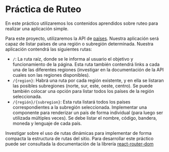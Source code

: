 # Práctica de Ruteo

En este práctico utilizaremos los contenidos aprendidos sobre ruteo para realizar una aplicación simple.

Para este proyecto, utilizaremos la API de [países](https://restcountries.com/). Nuestra aplicación será capaz de listar países de una región o subregión determinada. Nuestra aplicación contendrá las siguientes rutas:

- `/`: La ruta raíz, donde se le informa al usuario el objetivo y funcionamiento de la página. Esta ruta también contendrá links a cada una de las diferentes regiones (investigar en la documentación de la API cuales son las regiones disponibles).
- `/{region}`: Habrá una ruta por cada región existente, y en ella se listaran las posibles subregiones (norte, sur, este, oeste, centro). Se puede también colocar una opción para listar todos los países de la región seleccionada.
- `/{región}/{subregion}`: Esta ruta listará todos los países correspondientes a la subregión seleccionada. Implementar una componente para renderizar un país de forma individual (para luego ser utilizada múltiples veces). Se debe listar el nombre, código, bandera, moneda y lenguaje de cada país.

Investigar sobre el uso de rutas dinámicas para implementar de forma compacta la estructura de rutas del sitio.
Para desarrollar este práctico puede ser consultada la documentación de la librería [react-router-dom](https://reactrouter.com/en/main)